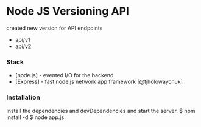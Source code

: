# Node JS Versioning API

created new version for API endpoints

  -  api/v1 
  -  api/v2

### Stack

* [node.js] - evented I/O for the backend
* [Express] - fast node.js network app framework [@tjholowaychuk]


### Installation
Install the dependencies and devDependencies and start the server.
$ npm install -d
$ node app.js
